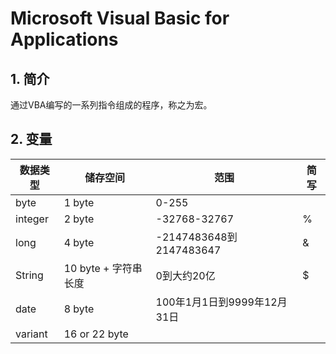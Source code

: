 # Microsoft Visual Basic for Applications

## 1. 简介

通过VBA编写的一系列指令组成的程序，称之为宏。

## 2. 变量

| 数据类型 | 储存空间             | 范围                        | 简写 |
| -------- | -------------------- | --------------------------- | ---- |
| byte     | 1 byte               | 0-255                       |      |
| integer  | 2 byte               | -32768-32767                | %    |
| long     | 4 byte               | -2147483648到2147483647     | &    |
| String   | 10 byte + 字符串长度 | 0到大约20亿                 | $    |
| date     | 8 byte               | 100年1月1日到9999年12月31日 |      |
| variant  | 16 or 22 byte        |                             |      |

